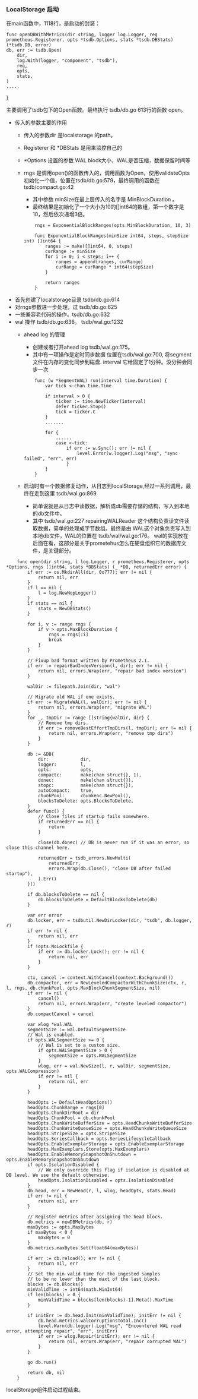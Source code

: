 
### LocalStorage 启动

在main函数中，1118行，是启动的封装：

    func openDBWithMetrics(dir string, logger log.Logger, reg prometheus.Registerer, opts *tsdb.Options, stats *tsdb.DBStats) (*tsdb.DB, error) 	
    db, err := tsdb.Open(
		dir,
		log.With(logger, "component", "tsdb"),
		reg,
		opts,
		stats,
	)
    .....
  }

主要调用了tsdb包下的Open函数。最终执行 tsdb/db.go 613行的函数 open。
- 传入的参数主要的作用
    - 传入的参数dir 是localstorage 的path。
    - Registerer 和 *DBStats 是用来监控自己的
    - *Options 设置的参数 WAL block大小，WAL是否压缩，数据保留时间等
    - rngs 是调用open()的函数传入的，调用函数为Open，使用validateOpts初始化一个值，位置在tsdb/db.go:579，最终调用的函数在 tsdb/compact.go:42
        - 其中参数 minSize在最上层传入的名字是 MinBlockDuration 。
        - 最终结果是初始化了一个大小为10的[]int64的数组，第一个数字是10，然后依次递增3倍。

        ```golang
            rngs = ExponentialBlockRanges(opts.MinBlockDuration, 10, 3)
        ```
        ```golang 
            func ExponentialBlockRanges(minSize int64, steps, stepSize int) []int64 {
                ranges := make([]int64, 0, steps)
                curRange := minSize
                for i := 0; i < steps; i++ {
                    ranges = append(ranges, curRange)
                    curRange = curRange * int64(stepSize)
                }

                return ranges
            }            
        ```
-  首先创建了localstorage目录 tsdb/db.go:614
-  对rngs参数进一步处理，过  tsdb/db.go:625
-  一些兼容老代码的操作。tsdb/db.go:632
-  wal 操作 tsdb/db.go:636。 tsdb/wal.go:1232
    - ahead log 的管理
        - 创建或者打开ahead log tsdb/wal.go:175。 
        - 其中有一项操作是定时同步数据 位置在tsdb/wal.go:700, 将segment文件在内存的变化同步到磁盘. interval 它给固定了1分钟。没分钟会同步一次
        ```golang
            func (w *SegmentWAL) run(interval time.Duration) {
                var tick <-chan time.Time

                if interval > 0 {
                    ticker := time.NewTicker(interval)
                    defer ticker.Stop()
                    tick = ticker.C
                }
                .......

                for {
                    ......
                    case <-tick:
                        if err := w.Sync(); err != nil {
                            level.Error(w.logger).Log("msg", "sync failed", "err", err)
                        }                    
                }
            }        
        ```

    - 启动时有一个数据修复动作，从日志到localStorage,经过一系列调用，最终在走到这里 tsdb/wal.go:869
        - 简单说就是从日志中读数据，解析成db需要存储的结构，写入到本地的db文件中。
        - 其中 tsdb/wal.go:227 repairingWALReader 这个结构负责读文件读取数据，简单的处理成字节数组。最终是由 WAL这个对象负责写入到本地db文件，WAL的位置在 tsdb/wal/wal.go:176。 wal的实现放在后面在看，这部分是关于prometehus怎么在硬盘组织它的数据库文件，是关键部分。

```golang
    func open(dir string, l log.Logger, r prometheus.Registerer, opts *Options, rngs []int64, stats *DBStats) (_ *DB, returnedErr error) {
        if err := os.MkdirAll(dir, 0o777); err != nil {
            return nil, err
        }
        if l == nil {
            l = log.NewNopLogger()
        }
        if stats == nil {
            stats = NewDBStats()
        }

        for i, v := range rngs {
            if v > opts.MaxBlockDuration {
                rngs = rngs[:i]
                break
            }
        }

        // Fixup bad format written by Prometheus 2.1.
        if err := repairBadIndexVersion(l, dir); err != nil {
            return nil, errors.Wrap(err, "repair bad index version")
        }

        walDir := filepath.Join(dir, "wal")

        // Migrate old WAL if one exists.
        if err := MigrateWAL(l, walDir); err != nil {
            return nil, errors.Wrap(err, "migrate WAL")
        }
        for _, tmpDir := range []string{walDir, dir} {
            // Remove tmp dirs.
            if err := removeBestEffortTmpDirs(l, tmpDir); err != nil {
                return nil, errors.Wrap(err, "remove tmp dirs")
            }
        }

        db := &DB{
            dir:            dir,
            logger:         l,
            opts:           opts,
            compactc:       make(chan struct{}, 1),
            donec:          make(chan struct{}),
            stopc:          make(chan struct{}),
            autoCompact:    true,
            chunkPool:      chunkenc.NewPool(),
            blocksToDelete: opts.BlocksToDelete,
        }
        defer func() {
            // Close files if startup fails somewhere.
            if returnedErr == nil {
                return
            }

            close(db.donec) // DB is never run if it was an error, so close this channel here.

            returnedErr = tsdb_errors.NewMulti(
                returnedErr,
                errors.Wrap(db.Close(), "close DB after failed startup"),
            ).Err()
        }()

        if db.blocksToDelete == nil {
            db.blocksToDelete = DefaultBlocksToDelete(db)
        }

        var err error
        db.locker, err = tsdbutil.NewDirLocker(dir, "tsdb", db.logger, r)
        if err != nil {
            return nil, err
        }
        if !opts.NoLockfile {
            if err := db.locker.Lock(); err != nil {
                return nil, err
            }
        }

        ctx, cancel := context.WithCancel(context.Background())
        db.compactor, err = NewLeveledCompactorWithChunkSize(ctx, r, l, rngs, db.chunkPool, opts.MaxBlockChunkSegmentSize, nil)
        if err != nil {
            cancel()
            return nil, errors.Wrap(err, "create leveled compactor")
        }
        db.compactCancel = cancel

        var wlog *wal.WAL
        segmentSize := wal.DefaultSegmentSize
        // Wal is enabled.
        if opts.WALSegmentSize >= 0 {
            // Wal is set to a custom size.
            if opts.WALSegmentSize > 0 {
                segmentSize = opts.WALSegmentSize
            }
            wlog, err = wal.NewSize(l, r, walDir, segmentSize, opts.WALCompression)
            if err != nil {
                return nil, err
            }
        }

        headOpts := DefaultHeadOptions()
        headOpts.ChunkRange = rngs[0]
        headOpts.ChunkDirRoot = dir
        headOpts.ChunkPool = db.chunkPool
        headOpts.ChunkWriteBufferSize = opts.HeadChunksWriteBufferSize
        headOpts.ChunkWriteQueueSize = opts.HeadChunksWriteQueueSize
        headOpts.StripeSize = opts.StripeSize
        headOpts.SeriesCallback = opts.SeriesLifecycleCallback
        headOpts.EnableExemplarStorage = opts.EnableExemplarStorage
        headOpts.MaxExemplars.Store(opts.MaxExemplars)
        headOpts.EnableMemorySnapshotOnShutdown = opts.EnableMemorySnapshotOnShutdown
        if opts.IsolationDisabled {
            // We only override this flag if isolation is disabled at DB level. We use the default otherwise.
            headOpts.IsolationDisabled = opts.IsolationDisabled
        }
        db.head, err = NewHead(r, l, wlog, headOpts, stats.Head)
        if err != nil {
            return nil, err
        }

        // Register metrics after assigning the head block.
        db.metrics = newDBMetrics(db, r)
        maxBytes := opts.MaxBytes
        if maxBytes < 0 {
            maxBytes = 0
        }
        db.metrics.maxBytes.Set(float64(maxBytes))

        if err := db.reload(); err != nil {
            return nil, err
        }
        // Set the min valid time for the ingested samples
        // to be no lower than the maxt of the last block.
        blocks := db.Blocks()
        minValidTime := int64(math.MinInt64)
        if len(blocks) > 0 {
            minValidTime = blocks[len(blocks)-1].Meta().MaxTime
        }

        if initErr := db.head.Init(minValidTime); initErr != nil {
            db.head.metrics.walCorruptionsTotal.Inc()
            level.Warn(db.logger).Log("msg", "Encountered WAL read error, attempting repair", "err", initErr)
            if err := wlog.Repair(initErr); err != nil {
                return nil, errors.Wrap(err, "repair corrupted WAL")
            }
        }

        go db.run()

        return db, nil
    }

```

localStorage组件启动过程结束。


